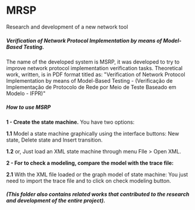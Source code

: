 # MRSP
Research and development of a new network tool

<b><h5> Verification of Network Protocol Implementation by means of Model-Based Testing.</h5></b>
The name of the developed system is MSRP, it was developed to try to improve network protocol implementation verification tasks.
Theoretical work, written, is in PDF format titled as: "Verification of Network Protocol Implementation by means of Model-Based Testing - (Verificação de Implementação de Protocolo de Rede por Meio de Teste Baseado em Modelo - IFPR)"


<h5>How to use MSRP</h5>

<b>1 - Create the state machine.</b>
You have two options:
 
<b>1.1</b> Model a state machine graphically using the interface buttons:
New state, Delete state and Insert transition.
 
<b>1.2</b> or, Just load an XML state machine through menu FIle > Open XML.

<b>2 - For to check a modeling, compare the model with the trace file:</b>

<b>2.1</b> With the XML file loaded or the graph model of state machine:
You just need to import the trace file and to click on check modeling button.



<h5>(This folder also contains related works that contributed to the research and development of the entire project).</h5>

